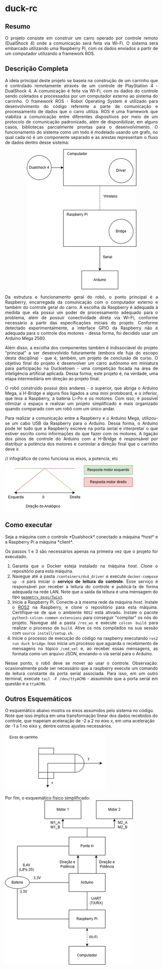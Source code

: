 # duck-rc

## Resumo
<div align="justify">
O projeto consiste em construir um carro operado por controle remoto (DualShock 4) onde a comunicação será feita via Wi-Fi. O sistema será embarcado utilizando uma Raspberry Pi, com os dados enviados a partir de um computador utilizando a framework ROS.
</div>

## Descrição Completa
<div align="justify">
  A ideia principal deste projeto se baseia na construção de um carrinho que é controlado remotamente através de um controle de PlayStation 4 - DualShock 4. A comunicação é feita via Wi-Fi, com os dados do controle sendo coletados e processados por um computador externo ao sistema do carrinho. O framework ROS - Robot Operating System é utilizado para desenvolvimento do código referente a parte de comunicação e processamento de dados que o carro utiliza. ROS é uma framework que viabiliza a comunicação entre diferentes dispositivos por meio de um protocolo de comunicação padronizado, além de disponibilizar, em alguns casos, bibliotecas parcialmente prontas para o desenvolvimento. O funcionamento do sistema como um todo é modelado usando um grafo, no qual cada nó é um componente separado e as arestas representam o fluxo de dados dentro desse sistema:
</div>

<div align="center">

![Esquemático de ROS do robô](/docs/imgs/esquematico_ros.png)

</div>
<div align="justify">
  Da estrutura e funcionamento geral do robô, o ponto principal é a Raspberry, encarregada da comunicação com o computador externo e também do controle geral do carro. A escolha da Raspberry é adequada à medida que ela possui um poder de processamento adequado para o problema, além de possuir conectividade direta via Wi-Fi, conforme necessário a partir das especificações iniciais do projeto. Conforme detectado experimentalmente, a interface GPIO da Raspberry não é adequada para o controle dos motores - dessa forma, foi decidido usar um Arduino Mega 2560.

  Além disso, a escolha dos componentes também é indissociável do projeto “principal” a ser desenvolvido futuramente (embora ele fuja do escopo desta disciplina) - que é, também, um projeto de conclusão de curso. O objetivo final do projeto é desenvolver um carro autônomo em miniatura para participação na Duckietown - uma competição focada na área de inteligência artificial aplicada. Dessa forma, este projeto é, na verdade, uma etapa intermediária em direção ao projeto final.
  
  O robô construido possui dois andares - o superior, que abriga o Arduino Mega, a H-Bridge e alguns fios ligados a uma mini protoboard, e o inferior, que leva a Raspberry, a bateria Li-Po e os motores. Com isso, é possível otimizar o espaço e realizar um projeto simplificado e mais organizado quando comparado com um robô com um único andar.
  
  Para realizar a comunicação entre a Raspberry e o Arduino Mega, utilizou-se um cabo USB da Raspberry para o Arduino. Dessa forma, o Arduino pode ler tudo que a Raspberry escreve na porta serial e interpretar o que estiver escrito como informações do que fazer com os motores. A ligação dos pinos de controle do Arduino com a H-Bridge é responsável por distribuir a potência dos motores e controlar a direção final que o carrinho deve ir.
</div>

// infográfico de como funciona os eixos, a potencia, etc

![Curva de resposta dos motores](/docs/imgs/diagrama_resposta.png)

## Como executar
<div align="justify">
Seja a máquina com o controle *Dualshock* conectado a máquina *host* e a Raspberry Pi a máquina *client*.

Os passos 1 e 3 são necessários apenas na primeira vez que o projeto for executado. 

1. Garanta que o Docker esteja instalado na máquina *host*. Clone o repositório para esta máquina.
2. Navegue até a pasta `/containers/ds4_driver` e execute `docker-compose up -d` para iniciar o **serviço de leitura do controle**. Esse serviço é responsável por receber a leitura do controle e publicá-la de forma adequada na rede LAN. Note que a saída da leitura é uma mensagem do tipo [`geometry_msgs/Twist`](https://docs.ros2.org/galactic/api/geometry_msgs/msg/Twist.html).
3. Inicie a Raspberry Pi. Conecte-a à mesma rede da máquina *host*. Instale o [ROS2](https://docs.ros.org/en/humble/index.html) na Raspberry, e clone o repositório para esta máquina. Certifique-se de que o ambiente `ROS2` está ativado. Instale o pacote `python3-colcon-common-extensions` para conseguir "compilar" os nós do projeto. Navegue até a pasta `/ros_ws` e execute `colcon build` para realizar o processo de `build`. Ative os nós compilados na sua sessão com `source install/setup.sh`.
4. Inicie o processo de execução do código na raspberry executando `ros2 run duck bridge`. Isso inicia um processo que aguarda o recebimento de mensagens no tópico `/cmd_vel` e, ao receber essas mensagens, as formata como um arquivo JSON, enviando-o via serial para o Arduino.

Nesse ponto, o robô deve se mover ao usar o controle.
Observação: ocasionalmente pode ser necessário que a raspberry execute um comando de leitura constante da porta serial associada. Para isso, em um outro terminal, execute `tail -F /dev/ttyACM0` - assumindo que a porta serial em questão é a `ttyACM0`.
</div>
  
## Outros Esquemáticos

O esquemático abaixo mostra os eixos assumidos pelo sistema no código. Note que isso implica em uma transformação linear dos dados recebidos do controle, que mapeiam aceleração de -2 a 2 no eixo x, em uma aceleração de -1 a 1 no eixo y, dentre outros ajustes necessários.

![Eixos assumidos do robô](/docs/imgs/eixos_robo.png)

Por fim, o esquemático fisico simplificado:
![Esquemático físico](/docs/imgs/esquematico_fisico.png)
